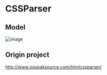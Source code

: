 # CSSParser

## Model

![image](https://user-images.githubusercontent.com/49183340/215075087-031fceec-913d-4de9-b13f-f9c4c32d2aa7.png)

## Origin project

http://www.squeaksource.com/htmlcssparser/

